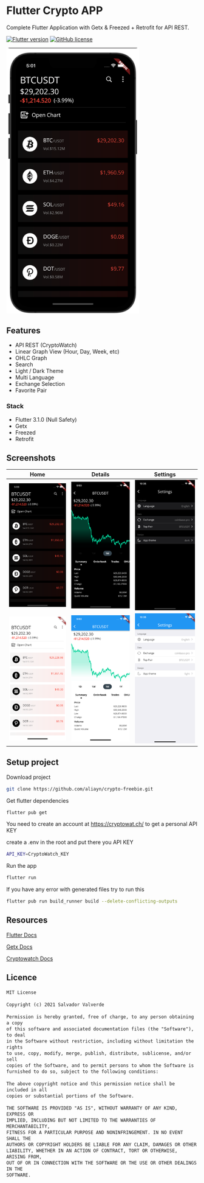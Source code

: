 
# Flutter Crypto APP
Complete Flutter Application with Getx & Freezed + Retrofit for API REST.

[![Flutter version](https://img.shields.io/badge/flutter-3.1.0-blue?logo=flutter)](https://flutter.dev/docs/get-started/install)
[![GitHub license](https://img.shields.io/github/license/chinnonsantos/full_testing_flutter)](https://choosealicense.com/licenses/mit/)

<img src="screenshot/logo.png" width="350"> 

## Features 
- API REST (CryptoWatch)
- Linear Graph View (Hour, Day, Week, etc)
- OHLC Graph 
- Search 
- Light / Dark Theme
- Multi Language
- Exchange Selection
- Favorite Pair

### Stack
- Flutter 3.1.0 (Null Safety)
- Getx
- Freezed
- Retrofit

## Screenshots


| Home | Details | Settings |
|  --- |  ---    |   ---    |
|<img src="screenshot/home-dark.png" width="250">|<img src="screenshot/detail-dark.png" width="250">|<img src="screenshot/settings-dark.png" width="250">|
|<img src="screenshot/home-light.png" width="250">|<img src="screenshot/detail-light.png" width="250">|<img src="screenshot/settings-light.png" width="250">|
 
## Setup project

Download project
```bash
git clone https://github.com/aliayn/crypto-freebie.git
```

Get flutter dependencies
```bash
flutter pub get
```

You need to create an account at https://cryptowat.ch/ to get a personal API KEY

create a .env in the root and put there you API KEY
```bash
API_KEY=CryptoWatch_KEY
```

Run the app
```bash
flutter run
```

If you have any error with generated files try to run this
```bash
flutter pub run build_runner build --delete-conflicting-outputs
```

## Resources
[Flutter Docs](https://flutter.dev/docs)

[Getx Docs](https://getx.site/)

[Cryptowatch Docs](https://docs.cryptowat.ch/rest-api/)


## Licence

```
MIT License

Copyright (c) 2021 Salvador Valverde

Permission is hereby granted, free of charge, to any person obtaining a copy
of this software and associated documentation files (the "Software"), to deal
in the Software without restriction, including without limitation the rights
to use, copy, modify, merge, publish, distribute, sublicense, and/or sell
copies of the Software, and to permit persons to whom the Software is
furnished to do so, subject to the following conditions:

The above copyright notice and this permission notice shall be included in all
copies or substantial portions of the Software.

THE SOFTWARE IS PROVIDED "AS IS", WITHOUT WARRANTY OF ANY KIND, EXPRESS OR
IMPLIED, INCLUDING BUT NOT LIMITED TO THE WARRANTIES OF MERCHANTABILITY,
FITNESS FOR A PARTICULAR PURPOSE AND NONINFRINGEMENT. IN NO EVENT SHALL THE
AUTHORS OR COPYRIGHT HOLDERS BE LIABLE FOR ANY CLAIM, DAMAGES OR OTHER
LIABILITY, WHETHER IN AN ACTION OF CONTRACT, TORT OR OTHERWISE, ARISING FROM,
OUT OF OR IN CONNECTION WITH THE SOFTWARE OR THE USE OR OTHER DEALINGS IN THE
SOFTWARE.
```
